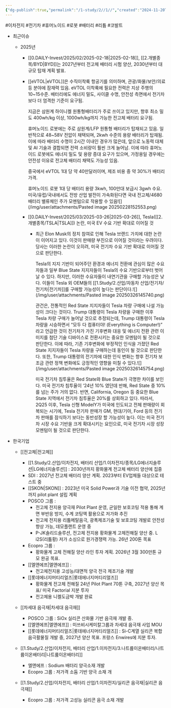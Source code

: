 ```yaml
---
{"dg-publish":true,"permalink":"/1-study/2//1//","created":"2024-11-20T21:02:27.509+09:00","updated":"2025-06-03T20:07:21.253+09:00"}
---
```


#이차전지 #전기차 #휴머노이드 #로봇 #배터리 #리튬 #코발트 



- 최근이슈
	- 2025년
		- [[0.DAILY-Invest/2025/02/2025-02-18\|2025-02-18]], [[2.개별종목/BYD\|BYD]]는 2027년부터 전고체 배터리 시험 양산, 2030년부터 대규모 탑재 계획 발표.
		- [[eVTOL\|eVTOL]]은 수직이착륙 항공기를 의미하며, 관광/화물/보안/의료 등 분야에 잠재력 있음. eVTOL 이착륙에 필요한 전력은 지상 주행의 10~15수준. 배터리에도 에너지 밀도, 사이클 수명, 안전성 측면에서 전기차보다 더 엄격한 기준이 요구됨. 
		  
		  지금은 삼원계 하이니켈 원통형배터리가 주로 쓰이고 있지만, 향후 최소 밀도 400wh/kg 이상, 1000wh/kg까지 가능한 전고체 배터리 요구됨.
		  
		  휴머노이드 로봇에는 주로 삼원계/LFP 원통형 배터리가 탑재되고 있음. 일반적으로 48~58V 전압이 채택되며, 2kwh 수준의 용량 배터리가 탑재됨. 이에 따라 배터리 수명이 2시간 이내인 경우가 많은데, 앞으로 노동력 대체 및 AI 기술과 결합되면 전력 소비량이 훨씬 크게 늘어남. 이에 따라 휴머노이드 로봇에도 에너지 밀도 및 용량 증대 요구가 있으며, 가정용일 경우에는 안전성 이유로 전고체 배터리 채택도 가능성 있음.
		  
		  중국에서 eVTOL 1대 당 약 40만달러이며, 제조 비용 중 약 30%가 배터리 가격. 
		  
		  휴머노이드 로봇 1대 당 배터리 용량 3kwh, 100만대 보급시 3gwh 수요. 미국/유럽/국내에서도 전방 산업 발전이 가속화된다면 국내 전고체/4680 배터리 밸류체인 주가 모멘텀으로 작용할 수 있음![](/img/user/attachments/Pasted image 20250228152553.png)
		- [[0.DAILY-Invest/2025/03/2025-03-26\|2025-03-26]], Tesla([[2.개별종목/TSLA\|TSLA]]) 논란, 미국 EV 수요 기반 확대로 이어질 것
			- 최근 Elon Musk의 정치 참여로 인해 Tesla 브랜드 가치에 대한 논란이 이어지고 있다. 이것이 판매량 부진으로 이어질 것이라는 우려이다. 당사는 이러한 논란이 오히려, 미국 전기차 수요 기반 확대로 이어질 것으로 판단한다.
			  
			  Tesla의 지지 기반이 되어주던 환경과 에너지 전환에 관심이 많은 수요자들과 일부 Blue State 지지자들이 Tesla의 수요 기반으로부터 벗어날 수 있다. 하지만, 이러한 수요자들이 내연기관을 구매할 가능성은 낮다. 이들이 Tesla 외 OEM들의 [[1.Study/2.산업/자동차 산업/전기차/전기차\|전기차]]를 구매할 가능성이 높다는 판단이다.![](/img/user/attachments/Pasted image 20250326145740.png)
			  
			  관건은, 전통적인 Red State 지지자들이 Tesla 차량 구매에 나설 가능성이 크다는 것이다. Trump 대통령이 Tesla 차량을 구매한 이후 Tesla 차량 구매가 늘어날 것으로 추정되는데, Trump 대통령이 Tesla 차량을 시승하면서 “모두 다 컴퓨터야! (Everything is Computer!)” 라고 언급한 것이 전기차가 가진 기후변화 대응 및 에너지 전환 관련 이미지를 첨단 기술 디바이스로 전환시키는 중요한 모멘텀이 될 것으로 판단한다. 이에 따라, 기존 기후변화에 부정적인 인식을 가졌던 Red State 지지자들이 Tesla 차량을 구매하는데 동인이 될 것으로 판단한다. 또한, Trump 대통령의 전기차에 대한 인식 변화는 향후 전기차 보조금 관련 정책 변화에도 긍정적인 영향을 미칠 수 있다.![](/img/user/attachments/Pasted image 20250326145754.png)
			  
			  미국 전기차 침투율은 Red State와 Blue State가 극명한 차이를 보인다. 미국 전기차 침투율이 ‘24년 10% 였던데 반해, Red State 중 10%를 넘는 주가 거의 없다. 반면, California, Oregon 등 중요한 Blue State 지역에서 전기차 침투율은 20%를 상회하고 있다. 따라서, 2Q25 이후, Tesla 신형 ModelY가 미국에 인도되고 전체 판매량이 회복되는 시기에, Tesla 전기차 판매가 GM, 현대/기아, Ford 등의 전기차 판매를 잠식하기 보다는 동반성장 할 가능성이 높다. 이는 미국 전기차 시장 수요 기반을 크게 확대시키는 요인으로, 미국 전기차 시장 성장 모멘텀이 될 것으로 판단한다.



- 한국기업
	- [[전고체\|전고체]]
		- [[1.Study/2.산업/이차전지, 배터리 산업/1.이차전지/종목/LG에너지솔루션\|LG에너지솔루션]] : 2030년까지 황화물계 전고체 배터리 양산에 집중
		- SDI : 2027년 전고체 배터리 양산 계획. 2023부터 EV업체들 대상으로 테스트 중
		- [[SKON\|SKON]] : 2023년 미국 Solid Power과 기술 이전 협약, 2025년까지 pilot plant 설립 계획
		- POSCO 그룹 :
			- 전고체 전지용 양극재 Pilot Plant 운영, 균일한 보호코팅 적용 통해 계면 부반응 방지, 수계 코팅액 활용으로 저가화 추진
			- 전고체 전지용 리튬메탈음극, 광폭제조기술 및 보호코팅 개발로 안전성 향상 가능, 데모플랜트 운영 중
			- P-JK솔리드솔루션, 전고체 전지용 황화물계 고체전해질 양산 중. L i2S(리튬황) 저가 소싱으로 원가경쟁력 가능. 26년 200톤 목표
		- Ecopro 그룹 : 
			- 황화물계 고체 전해질 양산 라인 투자 계획. 2026년 3월 300만톤 규모 완공 목표.
		- [[엘앤에프\|엘앤에프]] :
			- 전고체전지용 고성능/대면적 양극 전극 제조기술 개발
		- [[롯데에너지머티리얼즈\|롯데에너지머티리얼즈]]
			- 황화물계 전고체 전해질 24년 Pilot Plant 70톤 구축, 2027년 양산 목표/ 미국 Factorial 지분 투자
			- 전고체용 니켈도금박 개발 완료
		
	- [[차세대 음극재\|차세대 음극재]]
		- POSCO 그룹 : SiOx 실리콘 산화물 기반 음극재 개발 중.
		- [[엘앤에프\|엘앤에프]] : 미쓰비시케미칼그룹과 차세대 음극재 사업 MOU
		- [[롯데에너지머티리얼즈\|롯데에너지머티리얼즈]] : Si-C계열 실리콘 복합 음극활물질 개발 중, 2027년 양산 목표. 프랑스 Enwires에 지분 투자.
		  
	- [[1.Study/2.산업/이차전지, 배터리 산업/1.이차전지/3.나트륨이온배터리/나트륨이온배터리\|나트륨이온배터리]]
		- 엘앤에프 : Sodium 배터리 양극소재 개발
		- Ecopro 그룹 : 저가격 소듐 기반 양극 소재 개
		  
	- [[1.Study/2.산업/이차전지, 배터리 산업/1.이차전지/실리콘 음극재\|실리콘 음극재]]
		- Ecopro 그룹 : 저가격 고성능 실리콘 음극 소재 개발